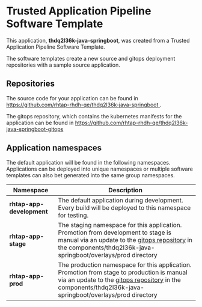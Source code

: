 # Trusted Application Pipeline Software Template

This application, **thdq2l36k-java-springboot**, was created from a Trusted Application Pipeline Software Template.

The software templates create a new source and gitops deployment repositories with a sample source application. 

## Repositories

The source code for your application can be found in [https://github.com/rhtap-rhdh-qe/thdq2l36k-java-springboot ](https://github.com/rhtap-rhdh-qe/thdq2l36k-java-springboot ).
 
The gitops repository, which contains the kubernetes manifests for the application can be found in 
[https://github.com/rhtap-rhdh-qe/thdq2l36k-java-springboot-gitops ](https://github.com/rhtap-rhdh-qe/thdq2l36k-java-springboot-gitops ) 

## Application namespaces 

The default application will be found in the following namespaces. Applications can be deployed into unique namespaces or multiple software templates can also bet generated into the same group namespaces.  

|  Namespace   |  Description   |  
| -------- | -------- |   
| **rhtap-app-development** | The default application during development. Every build will be deployed to this namespace for testing. | 
| **rhtap-app-stage** | The staging namespace for this application. Promotion from development to stage is manual via an update to the [gitops repository](https://github.com/rhtap-rhdh-qe/thdq2l36k-java-springboot-gitops ) in the components/thdq2l36k-java-springboot/overlays/prod directory |  
| **rhtap-app-prod** | The production namespace for this application. Promotion from stage to production is manual via an update to the [gitops repository](https://github.com/rhtap-rhdh-qe/thdq2l36k-java-springboot-gitops ) in the components/thdq2l36k-java-springboot/overlays/prod directory | 